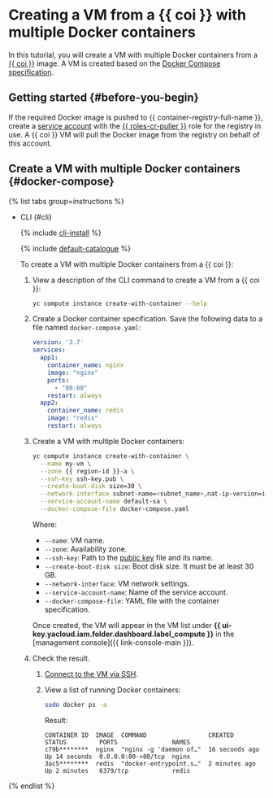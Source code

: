 # Creating a VM from a {{ coi }} with multiple Docker containers

In this tutorial, you will create a VM with multiple Docker containers from a [{{ coi }}](../concepts/index.md) image. A VM is created based on the [Docker Compose specification](../concepts/coi-specifications.md#compose-spec).

## Getting started {#before-you-begin}

If the required Docker image is pushed to {{ container-registry-full-name }}, create a [service account](../../iam/operations/sa/create.md) with the [{{ roles-cr-puller }}](../../container-registry/security/index.md#choosing-roles) role for the registry in use. A {{ coi }} VM will pull the Docker image from the registry on behalf of this account.

## Create a VM with multiple Docker containers {#docker-compose}

{% list tabs group=instructions %}

- CLI {#cli}

   {% include [cli-install](../../_includes/cli-install.md) %}

   {% include [default-catalogue](../../_includes/default-catalogue.md) %}

   To create a VM with multiple Docker containers from a {{ coi }}:
   1. View a description of the CLI command to create a VM from a {{ coi }}:

      ```bash
      yc compute instance create-with-container --help
      ```

   1. Create a Docker container specification. Save the following data to a file named `docker-compose.yaml`:

      ```yaml
      version: '3.7'
      services:
        app1:
          container_name: nginx
          image: "nginx"
          ports:
            - "80:80"
          restart: always
        app2:
          container_name: redis
          image: "redis"
          restart: always
      ```

   1. Create a VM with multiple Docker containers:

      ```bash
      yc compute instance create-with-container \
        --name my-vm \
        --zone {{ region-id }}-a \
        --ssh-key ssh-key.pub \
        --create-boot-disk size=30 \
        --network-interface subnet-name=<subnet_name>,nat-ip-version=ipv4 \
        --service-account-name default-sa \
        --docker-compose-file docker-compose.yaml
      ```

      Where:
      * `--name`: VM name.
      * `--zone`: Availability zone.
      * `--ssh-key`: Path to the [public key](../../compute/operations/vm-connect/ssh.md#creating-ssh-keys) file and its name.
      * `--create-boot-disk size`: Boot disk size. It must be at least 30 GB.
      * `--network-interface`: VM network settings.
      * `--service-account-name`: Name of the service account.
      * `--docker-compose-file`: YAML file with the container specification.

      Once created, the VM will appear in the VM list under **{{ ui-key.yacloud.iam.folder.dashboard.label_compute }}** in the [management console]({{ link-console-main }}).
   1. Check the result.
      1. [Connect to the VM via SSH](../../compute/operations/vm-connect/ssh.md).
      1. View a list of running Docker containers:

         ```bash
         sudo docker ps -a
         ```

         Result:

         ```text
         CONTAINER ID  IMAGE  COMMAND                 CREATED         STATUS         PORTS               NAMES
         c79b********  nginx  "nginx -g 'daemon of…"  16 seconds ago  Up 14 seconds  0.0.0.0:80->80/tcp  nginx
         3ac5********  redis  "docker-entrypoint.s…"  2 minutes ago   Up 2 minutes   6379/tcp            redis
         ```

{% endlist %}